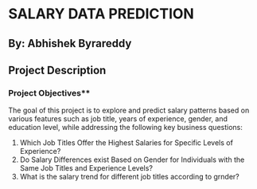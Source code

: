 # SALARY DATA PREDICTION
## By: Abhishek Byrareddy
## Project Description
### Project Objectives**
The goal of this project is to explore and predict salary patterns based on various features such as job title, years of experience, gender, and education level, while addressing the following key business questions:

1. Which Job Titles Offer the Highest Salaries for Specific Levels of Experience? 
2. Do Salary Differences exist Based on Gender for Individuals with the Same Job Titles and Experience Levels?
3. What is the salary trend for different job titles according to grnder?
